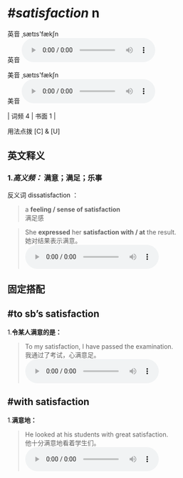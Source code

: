 # ***\#satisfaction*** n
英音 ˌsætɪs'fækʃn  
英音
<audio src="./media/satisfaction-B.aac" controls="controls"></audio>

美音 ˌsætɪs'fækʃn  
美音
<audio src="./media/satisfaction.aac" controls="controls"></audio>



| 词频 4 | 书面 1 |  

用法点拨  [C] & [U]

英文释义
---
### 1.*高义频：* **满意；满足；乐事**  
反义词 dissatisfaction ： 

 > a **feeling / sense of satisfaction**   
 > 满足感    

 > She **expressed** her **satisfaction with / at** the result.  
 > 她对结果表示满意。    
<audio src="./media/satisfaction-1.aac" controls="controls"></audio>


固定搭配
---
## \#to sb’s satisfaction 
1.**令某人满意的是：**  

 > To my satisfaction, I have passed the examination.  
 > 我通过了考试，心满意足。    
<audio src="./media/satisfaction-2.aac" controls="controls"></audio>

## \#with satisfaction 
1.**满意地：**  

 > He looked at his students with great satisfaction.   
 > 他十分满意地看着学生们。    
<audio src="./media/satisfaction-3.aac" controls="controls"></audio>


